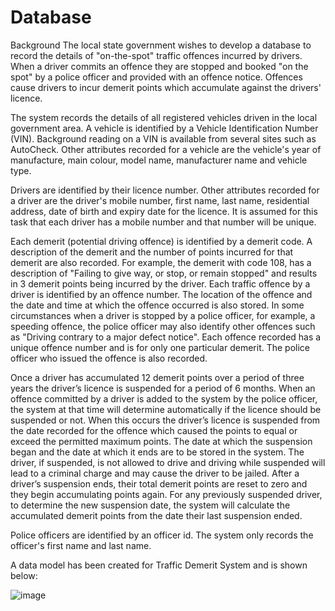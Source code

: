 # Database
Background
The local state government wishes to develop a database to record the details of
"on-the-spot" traffic offences incurred by drivers. When a driver commits an offence they
are stopped and booked "on the spot" by a police officer and provided with an offence
notice. Offences cause drivers to incur demerit points which accumulate against the
drivers' licence.

The system records the details of all registered vehicles driven in the local government
area. A vehicle is identified by a Vehicle Identification Number (VIN). Background reading
on a VIN is available from several sites such as AutoCheck. Other attributes recorded for a
vehicle are the vehicle's year of manufacture, main colour, model name, manufacturer
name and vehicle type.

Drivers are identified by their licence number. Other attributes recorded for a driver are the
driver's mobile number, first name, last name, residential address, date of birth and expiry
date for the licence. It is assumed for this task that each driver has a mobile number and
that number will be unique.

Each demerit (potential driving offence) is identified by a demerit code. A description of the
demerit and the number of points incurred for that demerit are also recorded. For example,
the demerit with code 108, has a description of "Failing to give way, or stop, or remain
stopped" and results in 3 demerit points being incurred by the driver.
Each traffic offence by a driver is identified by an offence number. The location of the
offence and the date and time at which the offence occurred is also stored. In some
circumstances when a driver is stopped by a police officer, for example, a speeding
offence, the police officer may also identify other offences such as "Driving contrary to a
major defect notice". Each offence recorded has a unique offence number and is for only
one particular demerit. The police officer who issued the offence is also recorded.

Once a driver has accumulated 12 demerit points over a period of three years the driver’s
licence is suspended for a period of 6 months. When an offence committed by a driver is
added to the system by the police officer, the system at that time will determine
automatically if the licence should be suspended or not. When this occurs the driver’s
licence is suspended from the date recorded for the offence which caused the points to
equal or exceed the permitted maximum points. The date at which the suspension began
and the date at which it ends are to be stored in the system. The driver, if suspended, is
not allowed to drive and driving while suspended will lead to a criminal charge and may
cause the driver to be jailed.
After a driver’s suspension ends, their total demerit points are reset to zero and they begin
accumulating points again. For any previously suspended driver, to determine the new
suspension date, the system will calculate the accumulated demerit points from the date
their last suspension ended.

Police officers are identified by an officer id. The system only records the officer's first
name and last name.

A data model has been created for Traffic Demerit System and is shown below:

![image](https://user-images.githubusercontent.com/79569693/109511620-2f4f8100-7ade-11eb-817a-60a37bc97e8d.png)
